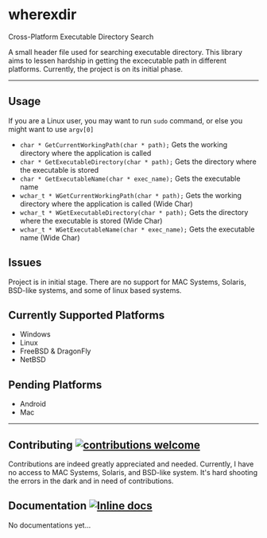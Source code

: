 # wherexdir
Cross-Platform Executable Directory Search

A small header file used for searching executable directory. This library aims to lessen hardship in getting the excecutable path in different platforms. Currently, the project is on its initial phase.

--------------------------------------------------------------------------------

## Usage
If you are a Linux user, you may want to run `sudo` command, or else you might want to use `argv[0]` <br>
- `char * GetCurrentWorkingPath(char * path);`  Gets the working directory where the application is called 
- `char * GetExecutableDirectory(char * path);` Gets the directory where the executable is stored 
- `char * GetExecutableName(char * exec_name);` Gets the executable name 
- `wchar_t * WGetCurrentWorkingPath(char * path);`  Gets the working directory where the application is called (Wide Char)
- `wchar_t * WGetExecutableDirectory(char * path);` Gets the directory where the executable is stored (Wide Char)
- `wchar_t * WGetExecutableName(char * exec_name);` Gets the executable name (Wide Char)

## Issues
Project is in initial stage. There are no support for MAC Systems, Solaris, BSD-like systems, and some of linux based systems.

## Currently Supported Platforms
- Windows
- Linux
- FreeBSD & DragonFly
- NetBSD

## Pending Platforms
- Android
- Mac

--------------------------------------------------------------------------------

## Contributing [![contributions welcome](https://img.shields.io/badge/contributions-welcome-brightgreen.svg?style=flat)](https://github.com/BryanJames16/wherexdir/issues)
Contributions are indeed greatly appreciated and needed. Currently, I have no access to MAC Systems, Solaris, and BSD-like system. It's hard shooting the errors in the dark and in need of contributions.

## Documentation [![Inline docs](http://inch-ci.org/github/BryanJames16/wherexdir.svg?branch=master&style=shields)](http://inch-ci.org/github/BryanJames16/wherexdir)
No documentations yet...
